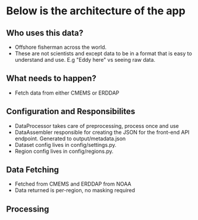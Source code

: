 # Below is the architecture of the app

## Who uses this data?

- Offshore fisherman across the world.
- These are not scientists and except data to be in a format that is easy to understand and use. E.g "Eddy here" vs seeing raw data.

## What needs to happen?

- Fetch data from either CMEMS or ERDDAP


## Configuration and Responsibilites

- DataProcessor takes care of preprocessing, process once and use
- DataAssembler responsible for creating the JSON for the front-end API endpoint. Generated to output/metadata.json
- Dataset config lives in config/settings.py.
- Region config lives in config/regions.py.

## Data Fetching

- Fetched from CMEMS and ERDDAP from NOAA
- Data returned is per-region, no masking required

## Processing

##
